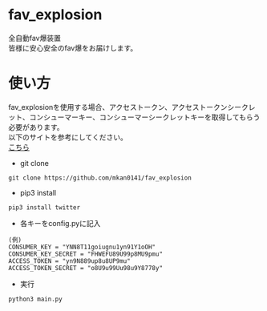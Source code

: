 # fav_explosion
全自動fav爆装置  
皆様に安心安全のfav爆をお届けします。

# 使い方
fav_explosionを使用する場合、アクセストークン、アクセストークンシークレット、コンシューマーキー、コンシューマーシークレットキーを取得してもらう必要があります。  
以下のサイトを参考にしてください。  
[こちら](https://syncer.jp/Web/API/Twitter/REST_API/)  

- git clone  
```
git clone https://github.com/mkan0141/fav_explosion
```

- pip3 install  
```
pip3 install twitter
```

- 各キーをconfig.pyに記入  
```
(例)
CONSUMER_KEY = "YNN8T11goiugnu1yn91Y1oOH"  
CONSUMER_KEY_SECRET = "FHWEFU89U99p8MU9pmu"  
ACCESS_TOKEN = "yn9N889up8u8UP9mu"  
ACCESS_TOKEN_SECRET = "o8U9u99Uu98u9Y8778y"  
```

- 実行 
```
python3 main.py
```